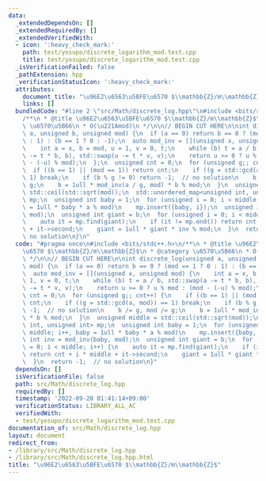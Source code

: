 ```yaml
---
data:
  _extendedDependsOn: []
  _extendedRequiredBy: []
  _extendedVerifiedWith:
  - icon: ':heavy_check_mark:'
    path: test/yosupo/discrete_logarithm_mod.test.cpp
    title: test/yosupo/discrete_logarithm_mod.test.cpp
  _isVerificationFailed: false
  _pathExtension: hpp
  _verificationStatusIcon: ':heavy_check_mark:'
  attributes:
    document_title: "\u96E2\u6563\u5BFE\u6570 $\\mathbb{Z}/m\\mathbb{Z}$"
    links: []
  bundledCode: "#line 2 \"src/Math/discrete_log.hpp\"\n#include <bits/stdc++.h>\n\
    /**\n * @title \u96E2\u6563\u5BFE\u6570 $\\mathbb{Z}/m\\mathbb{Z}$\n * @category\
    \ \u6570\u5B66\n * O(\u221Amod)\n */\n\n// BEGIN CUT HERE\n\nint discrete_log(unsigned\
    \ a, unsigned b, unsigned mod) {\n  if (a == 0) return b == 0 ? (mod == 1 ? 0\
    \ : 1) : (b == 1 ? 0 : -1);\n  auto mod_inv = [](unsigned x, unsigned mod) {\n\
    \    int a = x, b = mod, u = 1, v = 0, t;\n    while (b) t = a / b, std::swap(a\
    \ -= t * b, b), std::swap(u -= t * v, v);\n    return u >= 0 ? u % mod : (mod\
    \ - (-u) % mod);\n  };\n  unsigned cnt = 0;\n  for (unsigned g;; cnt++) {\n  \
    \  if ((b == 1) || (mod == 1)) return cnt;\n    if ((g = std::gcd(a, mod)) ==\
    \ 1) break;\n    if (b % g != 0) return -1;  // no solution\n    b /= g, mod /=\
    \ g;\n    b = 1ull * mod_inv(a / g, mod) * b % mod;\n  }\n  unsigned middle =\
    \ std::ceil(std::sqrt(mod));\n  std::unordered_map<unsigned int, unsigned int>\
    \ mp;\n  unsigned int baby = 1;\n  for (unsigned i = 0; i < middle; i++, baby\
    \ = 1ull * baby * a % mod)\n    mp.insert({baby, i});\n  unsigned int inv = mod_inv(baby,\
    \ mod);\n  unsigned int giant = b;\n  for (unsigned i = 0; i < middle; i++) {\n\
    \    auto it = mp.find(giant);\n    if (it != mp.end()) return cnt + i * middle\
    \ + it->second;\n    giant = 1ull * giant * inv % mod;\n  }\n  return -1;  //\
    \ no solution\n}\n"
  code: "#pragma once\n#include <bits/stdc++.h>\n/**\n * @title \u96E2\u6563\u5BFE\
    \u6570 $\\mathbb{Z}/m\\mathbb{Z}$\n * @category \u6570\u5B66\n * O(\u221Amod)\n\
    \ */\n\n// BEGIN CUT HERE\n\nint discrete_log(unsigned a, unsigned b, unsigned\
    \ mod) {\n  if (a == 0) return b == 0 ? (mod == 1 ? 0 : 1) : (b == 1 ? 0 : -1);\n\
    \  auto mod_inv = [](unsigned x, unsigned mod) {\n    int a = x, b = mod, u =\
    \ 1, v = 0, t;\n    while (b) t = a / b, std::swap(a -= t * b, b), std::swap(u\
    \ -= t * v, v);\n    return u >= 0 ? u % mod : (mod - (-u) % mod);\n  };\n  unsigned\
    \ cnt = 0;\n  for (unsigned g;; cnt++) {\n    if ((b == 1) || (mod == 1)) return\
    \ cnt;\n    if ((g = std::gcd(a, mod)) == 1) break;\n    if (b % g != 0) return\
    \ -1;  // no solution\n    b /= g, mod /= g;\n    b = 1ull * mod_inv(a / g, mod)\
    \ * b % mod;\n  }\n  unsigned middle = std::ceil(std::sqrt(mod));\n  std::unordered_map<unsigned\
    \ int, unsigned int> mp;\n  unsigned int baby = 1;\n  for (unsigned i = 0; i <\
    \ middle; i++, baby = 1ull * baby * a % mod)\n    mp.insert({baby, i});\n  unsigned\
    \ int inv = mod_inv(baby, mod);\n  unsigned int giant = b;\n  for (unsigned i\
    \ = 0; i < middle; i++) {\n    auto it = mp.find(giant);\n    if (it != mp.end())\
    \ return cnt + i * middle + it->second;\n    giant = 1ull * giant * inv % mod;\n\
    \  }\n  return -1;  // no solution\n}"
  dependsOn: []
  isVerificationFile: false
  path: src/Math/discrete_log.hpp
  requiredBy: []
  timestamp: '2022-09-20 01:41:14+09:00'
  verificationStatus: LIBRARY_ALL_AC
  verifiedWith:
  - test/yosupo/discrete_logarithm_mod.test.cpp
documentation_of: src/Math/discrete_log.hpp
layout: document
redirect_from:
- /library/src/Math/discrete_log.hpp
- /library/src/Math/discrete_log.hpp.html
title: "\u96E2\u6563\u5BFE\u6570 $\\mathbb{Z}/m\\mathbb{Z}$"
---
```

